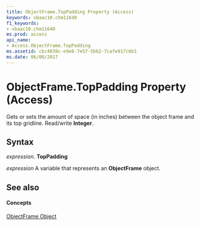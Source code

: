 ```yaml
---
title: ObjectFrame.TopPadding Property (Access)
keywords: vbaac10.chm11640
f1_keywords:
- vbaac10.chm11640
ms.prod: access
api_name:
- Access.ObjectFrame.TopPadding
ms.assetid: cbc4038c-e9e8-7e57-5bb2-7cafe917c6b3
ms.date: 06/08/2017
---
```



# ObjectFrame.TopPadding Property (Access)

Gets or sets the amount of space (in inches) between the object frame and its top gridline. Read/write **Integer**.


## Syntax

 _expression_. **TopPadding**

 _expression_ A variable that represents an **ObjectFrame** object.


## See also


#### Concepts


[ObjectFrame Object](objectframe-object-access.md)

